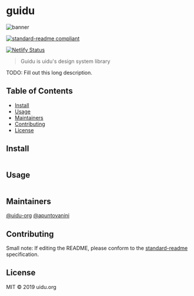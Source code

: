 # guidu

![banner](https://travis-ci.org/uidu-org/guidu.svg?branch=master)

[![standard-readme compliant](https://img.shields.io/badge/standard--readme-OK-green.svg?style=flat-square)](https://github.com/RichardLitt/standard-readme)

[![Netlify Status](https://api.netlify.com/api/v1/badges/f216cce3-c149-4be4-8d3a-cc87cb744a18/deploy-status)](https://app.netlify.com/sites/guidu/deploys)

> Guidu is uidu&#39;s design system library

TODO: Fill out this long description.

## Table of Contents

- [Install](#install)
- [Usage](#usage)
- [Maintainers](#maintainers)
- [Contributing](#contributing)
- [License](#license)

## Install

```

```

## Usage

```

```

## Maintainers

[@uidu-org](https://github.com/uidu-org)
[@apuntovanini](https://github.com/apuntovanini)

## Contributing

Small note: If editing the README, please conform to the [standard-readme](https://github.com/RichardLitt/standard-readme) specification.

## License

MIT © 2019 uidu.org
